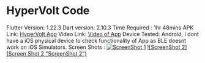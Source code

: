 # HyperVolt Code

Flutter Version: 1.22.3
Dart version: 2.10.3
Time Required : 1hr 48mins
APK Link: [HyperVolt App](https://drive.google.com/file/d/1I7bzvGimv1q8km7SypjLVvXsmEU2_sUK/view?usp=sharing "HyperVolt App")
Video Link: [Video of App](https://drive.google.com/file/d/1uDaS6NccClMdwXBQJRBZOYO-muHDKzNQ/view?usp=sharing "Video of App")
Device Tested: Android, I dont have a iOS physical device to check functionality of App as BLE doesnt work on iOS Simulators.
Screen Shots :
[![ScreenShot 1](https://imgur.com/MZT4wSK "ScreenShot 1")](https://imgur.com/MZT4wSK "ScreenShot 1")
[![ScreenShot 2](Screen Shot 2 "ScreenShot 2")](https://imgur.com/C3HzxnU "ScreenShot 2")